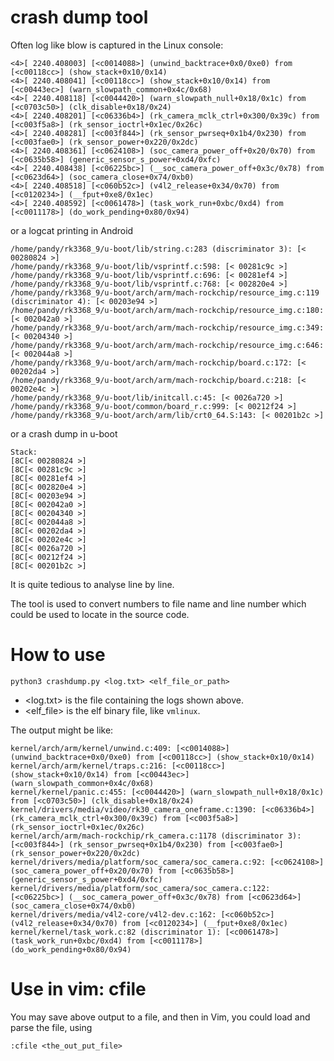 # crash dump tool

Often log like blow is captured in the Linux console:

```
<4>[ 2240.408003] [<c0014088>] (unwind_backtrace+0x0/0xe0) from [<c00118cc>] (show_stack+0x10/0x14)
<4>[ 2240.408041] [<c00118cc>] (show_stack+0x10/0x14) from [<c00443ec>] (warn_slowpath_common+0x4c/0x68)
<4>[ 2240.408118] [<c0044420>] (warn_slowpath_null+0x18/0x1c) from [<c0703c50>] (clk_disable+0x18/0x24)
<4>[ 2240.408201] [<c06336b4>] (rk_camera_mclk_ctrl+0x300/0x39c) from [<c003f5a8>] (rk_sensor_ioctrl+0x1ec/0x26c)
<4>[ 2240.408281] [<c003f844>] (rk_sensor_pwrseq+0x1b4/0x230) from [<c003fae0>] (rk_sensor_power+0x220/0x2dc)
<4>[ 2240.408361] [<c0624108>] (soc_camera_power_off+0x20/0x70) from [<c0635b58>] (generic_sensor_s_power+0xd4/0xfc)
<4>[ 2240.408438] [<c06225bc>] (__soc_camera_power_off+0x3c/0x78) from [<c0623d64>] (soc_camera_close+0x74/0xb0)
<4>[ 2240.408518] [<c060b52c>] (v4l2_release+0x34/0x70) from [<c0120234>] (__fput+0xe8/0x1ec)
<4>[ 2240.408592] [<c0061478>] (task_work_run+0xbc/0xd4) from [<c0011178>] (do_work_pending+0x80/0x94)
```

or a logcat printing in Android

```
/home/pandy/rk3368_9/u-boot/lib/string.c:283 (discriminator 3): [< 00280824 >]
/home/pandy/rk3368_9/u-boot/lib/vsprintf.c:598: [< 00281c9c >]
/home/pandy/rk3368_9/u-boot/lib/vsprintf.c:696: [< 00281ef4 >]
/home/pandy/rk3368_9/u-boot/lib/vsprintf.c:768: [< 002820e4 >]
/home/pandy/rk3368_9/u-boot/arch/arm/mach-rockchip/resource_img.c:119 (discriminator 4): [< 00203e94 >]
/home/pandy/rk3368_9/u-boot/arch/arm/mach-rockchip/resource_img.c:180: [< 002042a0 >]
/home/pandy/rk3368_9/u-boot/arch/arm/mach-rockchip/resource_img.c:349: [< 00204340 >]
/home/pandy/rk3368_9/u-boot/arch/arm/mach-rockchip/resource_img.c:646: [< 002044a8 >]
/home/pandy/rk3368_9/u-boot/arch/arm/mach-rockchip/board.c:172: [< 00202da4 >]
/home/pandy/rk3368_9/u-boot/arch/arm/mach-rockchip/board.c:218: [< 00202e4c >]
/home/pandy/rk3368_9/u-boot/lib/initcall.c:45: [< 0026a720 >]
/home/pandy/rk3368_9/u-boot/common/board_r.c:999: [< 00212f24 >]
/home/pandy/rk3368_9/u-boot/arch/arm/lib/crt0_64.S:143: [< 00201b2c >]
```

or a crash dump in u-boot

```
Stack:
[8C[< 00280824 >]
[8C[< 00281c9c >]
[8C[< 00281ef4 >]
[8C[< 002820e4 >]
[8C[< 00203e94 >]
[8C[< 002042a0 >]
[8C[< 00204340 >]
[8C[< 002044a8 >]
[8C[< 00202da4 >]
[8C[< 00202e4c >]
[8C[< 0026a720 >]
[8C[< 00212f24 >]
[8C[< 00201b2c >]
```

It is quite tedious to analyse line by line.

The tool is used to convert numbers to file name and line number which could be
used to locate in the source code.

# How to use


```
python3 crashdump.py <log.txt> <elf_file_or_path>
```

- <log.txt> is the file containing the logs shown above.
- <elf_file> is the elf binary file, like `vmlinux`.


The output might be like:

```
kernel/arch/arm/kernel/unwind.c:409: [<c0014088>] (unwind_backtrace+0x0/0xe0) from [<c00118cc>] (show_stack+0x10/0x14)
kernel/arch/arm/kernel/traps.c:216: [<c00118cc>] (show_stack+0x10/0x14) from [<c00443ec>] (warn_slowpath_common+0x4c/0x68)
kernel/kernel/panic.c:455: [<c0044420>] (warn_slowpath_null+0x18/0x1c) from [<c0703c50>] (clk_disable+0x18/0x24)
kernel/drivers/media/video/rk30_camera_oneframe.c:1390: [<c06336b4>] (rk_camera_mclk_ctrl+0x300/0x39c) from [<c003f5a8>] (rk_sensor_ioctrl+0x1ec/0x26c)
kernel/arch/arm/mach-rockchip/rk_camera.c:1178 (discriminator 3): [<c003f844>] (rk_sensor_pwrseq+0x1b4/0x230) from [<c003fae0>] (rk_sensor_power+0x220/0x2dc)
kernel/drivers/media/platform/soc_camera/soc_camera.c:92: [<c0624108>] (soc_camera_power_off+0x20/0x70) from [<c0635b58>] (generic_sensor_s_power+0xd4/0xfc)
kernel/drivers/media/platform/soc_camera/soc_camera.c:122: [<c06225bc>] (__soc_camera_power_off+0x3c/0x78) from [<c0623d64>] (soc_camera_close+0x74/0xb0)
kernel/drivers/media/v4l2-core/v4l2-dev.c:162: [<c060b52c>] (v4l2_release+0x34/0x70) from [<c0120234>] (__fput+0xe8/0x1ec)
kernel/kernel/task_work.c:82 (discriminator 1): [<c0061478>] (task_work_run+0xbc/0xd4) from [<c0011178>] (do_work_pending+0x80/0x94)
```

# Use in vim: cfile

You may save above output to a file, and then in Vim, you could load and parse the file, using 

```
:cfile <the_out_put_file>
```
